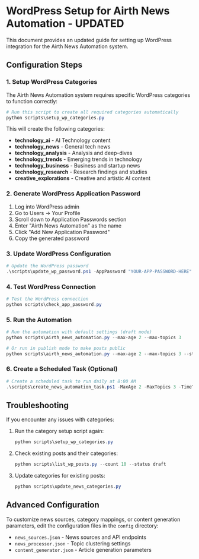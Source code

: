# WordPress Setup for Airth News Automation - UPDATED

This document provides an updated guide for setting up WordPress integration for the Airth News Automation system.

## Configuration Steps

### 1. Setup WordPress Categories

The Airth News Automation system requires specific WordPress categories to function correctly:

```powershell
# Run this script to create all required categories automatically
python scripts\setup_wp_categories.py
```

This will create the following categories:
- **technology_ai** - AI Technology content
- **technology_news** - General tech news
- **technology_analysis** - Analysis and deep-dives
- **technology_trends** - Emerging trends in technology
- **technology_business** - Business and startup news
- **technology_research** - Research findings and studies
- **creative_explorations** - Creative and artistic AI content

### 2. Generate WordPress Application Password

1. Log into WordPress admin
2. Go to Users → Your Profile
3. Scroll down to Application Passwords section
4. Enter "Airth News Automation" as the name
5. Click "Add New Application Password"
6. Copy the generated password

### 3. Update WordPress Configuration

```powershell
# Update the WordPress password
.\scripts\update_wp_password.ps1 -AppPassword "YOUR-APP-PASSWORD-HERE"
```

### 4. Test WordPress Connection

```powershell
# Test the WordPress connection
python scripts\check_app_password.py
```

### 5. Run the Automation

```powershell
# Run the automation with default settings (draft mode)
python scripts\airth_news_automation.py --max-age 2 --max-topics 3

# Or run in publish mode to make posts public
python scripts\airth_news_automation.py --max-age 2 --max-topics 3 --status publish
```

### 6. Create a Scheduled Task (Optional)

```powershell
# Create a scheduled task to run daily at 8:00 AM
.\scripts\create_news_automation_task.ps1 -MaxAge 2 -MaxTopics 3 -TimeTrigger "8:00" -Status "draft"
```

## Troubleshooting

If you encounter any issues with categories:

1. Run the category setup script again:
   ```powershell
   python scripts\setup_wp_categories.py
   ```

2. Check existing posts and their categories:
   ```powershell
   python scripts\list_wp_posts.py --count 10 --status draft
   ```

3. Update categories for existing posts:
   ```powershell
   python scripts\update_news_categories.py
   ```

## Advanced Configuration

To customize news sources, category mappings, or content generation parameters, edit the configuration files in the `config` directory:

- `news_sources.json` - News sources and API endpoints
- `news_processor.json` - Topic clustering settings
- `content_generator.json` - Article generation parameters
